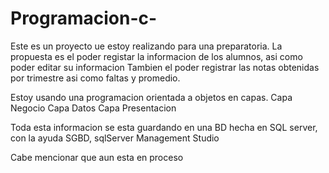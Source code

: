 # Programacion-c-
Este es un proyecto ue estoy realizando para una preparatoria.
La propuesta es el poder registar la informacion de los alumnos, asi como poder editar su informacion
Tambien el poder registrar las notas obtenidas por trimestre asi como faltas y promedio.

Estoy usando una programacion orientada a objetos en capas.
Capa Negocio
Capa Datos
Capa Presentacion

Toda esta informacion se esta guardando en una BD hecha en SQL server, con la ayuda SGBD, sqlServer Management Studio

Cabe mencionar que aun esta en proceso
